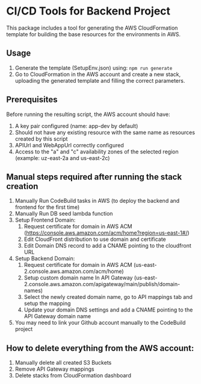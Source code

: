 # CI/CD Tools for Backend Project

This package includes a tool for generating the AWS CloudFormation template for building the base resources for the environments in AWS.

## Usage

1. Generate the template (SetupEnv.json) using: `npm run generate`
2. Go to CloudFormation in the AWS account and create a new stack, uploading the generated template and filling the correct parameters.

## Prerequisites

Before running the resulting script, the AWS account should have:

1. A key pair configured (name: app-dev by default)
2. Should not have any existing resource with the same name as resources created by this script
3. APIUrl and WebAppUrl correctly configured
4. Access to the "a" and "c" availability zones of the selected region (example: uz-east-2a and us-east-2c)

## Manual steps required after running the stack creation

1. Manually Run CodeBuild tasks in AWS (to deploy the backend and frontend for the first time)
2. Manually Run DB seed lambda function
3. Setup Frontend Domain:
   1. Request certificate for domain in AWS ACM (https://console.aws.amazon.com/acm/home?region=us-east-1#/)
   2. Edit CloudFront distribution to use domain and certificate
   3. Edit Domain DNS record to add a CNAME pointing to the cloudfront URL
4. Setup Backend Domain:
   1. Request certificate for domain in AWS ACM (us-east-2.console.aws.amazon.com/acm/home)
   2. Setup custom domain name In API Gateway (us-east-2.console.aws.amazon.com/apigateway/main/publish/domain-names)
   3. Select the newly created domain name, go to API mappings tab and setup the mapping
   4. Update your domain DNS settings and add a CNAME pointing to the API Gateway domain name
5. You may need to link your Github account manually to the CodeBuild project

## How to delete everything from the AWS account:

1. Manually delete all created S3 Buckets
2. Remove API Gateway mappings
3. Delete stacks from CloudFormation dashboard
